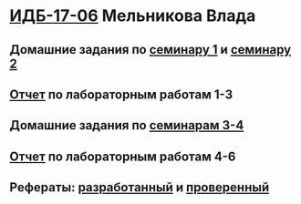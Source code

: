 #  [ИДБ-17-06](https://github.com/stankin/design-part-1/wiki/list-idb-17-06) Мельникова Влада

## Домашние задания по [семинару 1](https://github.com/stankin/design-part-1/wiki/sem1#Ма..) и [семинару 2](https://github.com/stankin/design-part-1/wiki/sem2#%D0%9D%D0%B8%D0%BA%D0%B8%D1%82%D0%B8%D0%BD-%D0%93%D0%B5%D0%BE%D1%80%D0%B3%D0%B8%D0%B9-%D0%9C%D0%B5%D0%BB%D1%8C%D0%BD%D0%B8%D0%BA%D0%BE%D0%B2%D0%B0-%D0%92%D0%BB%D0%B0%D0%B4%D0%B0)

## [Отчет](https://github.com/MelnikovaVV/vladavlada.github.io/wiki/%D0%9E%D1%82%D1%87%D0%B5%D1%82-%D0%BE-%D0%BB%D0%B0%D0%B1%D0%BE%D1%80%D0%B0%D1%82%D0%BE%D1%80%D0%BD%D1%8B%D1%85-%D1%80%D0%B0%D0%B1%D0%BE%D1%82%D0%B0%D1%85-%E2%84%961,-2,-3) по лабораторным работам 1-3

## Домашние задания по [семинарам 3-4](https://github.com/vivatgeorge/squad/wiki/%D0%9E%D1%82%D1%87%D0%B5%D1%82)

## [Отчет]() по лабораторным работам 4-6

## Рефераты: [разработанный](https://github.com/stankin/design-part-1/wiki/exam14-2) и [проверенный](https://github.com/stankin/design-part-1/wiki/exam13-4)
